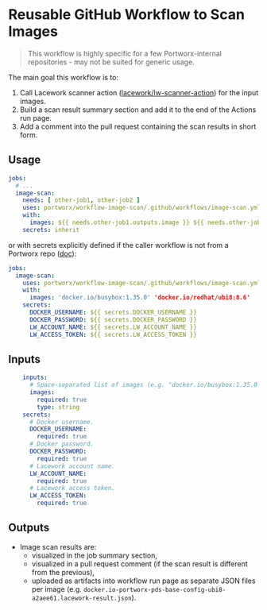 # Reusable GitHub Workflow to Scan Images

> This workflow is highly specific for a few Portworx-internal repositories - may not be suited for generic usage.

The main goal this workflow is to:

1. Call Lacework scanner action ([lacework/lw-scanner-action](https://github.com/lacework/lw-scanner-action)) for the
   input images.
2. Build a scan result summary section and add it to the end of the Actions run page.
3. Add a comment into the pull request containing the scan results in short form.

## Usage

```yml
jobs:
  # ...
  image-scan:
    needs: [ other-job1, other-job2 ]
    uses: portworx/workflow-image-scan/.github/workflows/image-scan.yml
    with:
      images: ${{ needs.other-job1.outputs.image }} ${{ needs.other-job2.outputs.image }}
    secrets: inherit
```

or with secrets explicitly defined if the caller workflow is not from a Portworx repo 
([doc](https://docs.github.com/en/actions/using-workflows/workflow-syntax-for-github-actions#jobsjob_idsecretsinherit)):

```yml
jobs:
  image-scan:
    uses: portworx/workflow-image-scan/.github/workflows/image-scan.yml
    with:
      images: 'docker.io/busybox:1.35.0' 'docker.io/redhat/ubi8:8.6'
    secrets:
      DOCKER_USERNAME: ${{ secrets.DOCKER_USERNAME }}
      DOCKER_PASSWORD: ${{ secrets.DOCKER_PASSWORD }}
      LW_ACCOUNT_NAME: ${{ secrets.LW_ACCOUNT_NAME }}
      LW_ACCESS_TOKEN: ${{ secrets.LW_ACCESS_TOKEN }}
```

## Inputs

```yml
    inputs:
      # Space-separated list of images (e.g. "docker.io/busybox:1.35.0 docker.io/redhat/ubi8:8.6").
      images:
        required: true
        type: string
    secrets:
      # Docker username.
      DOCKER_USERNAME:
        required: true
      # Docker password.
      DOCKER_PASSWORD:
        required: true
      # Lacework account name.
      LW_ACCOUNT_NAME:
        required: true
      # Lacework access token.
      LW_ACCESS_TOKEN:
        required: true
```

## Outputs

* Image scan results are:
  * visualized in the job summary section,
  * visualized in a pull request comment (if the scan result is different from the previous),
  * uploaded as artifacts into workflow run page as separate JSON files per image (e.g. `docker.io-portworx-pds-base-config-ubi8-a2aee61.lacework-result.json`).
